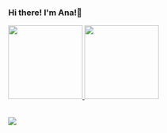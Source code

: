  ### Hi there! I'm Ana!🌻 ###

<div>
<a href="https://github.com/anamariafreire">
<img height="150em" aling="center" src="https://github-readme-stats.vercel.app/api?username=anamariafreire&show_icons=true&theme=radical&include_all_commits=true&count_private=true"/>
<img height="150em" aling="center" src="https://github-readme-stats.vercel.app/api/top-langs/?username=anamariafreire&layout=compact&langs_count=7&theme=radical" />
</div>
 <br>

  <br>
  <a href="https://www.linkedin.com/in/ana-maria-freire-8a5548239/" target="_blank"><img src="https://img.shields.io/badge/-LinkedIn-%230077B5?style=for-the-badge&logo=linkedin&logoColor=white" target="_blank"></a> 
 
 
 
</div>
 

  
